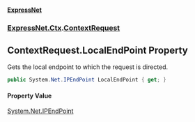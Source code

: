 #### [ExpressNet](ExpressNet.md 'ExpressNet')
### [ExpressNet.Ctx](ExpressNet.Ctx.md 'ExpressNet.Ctx').[ContextRequest](ExpressNet.Ctx.ContextRequest.md 'ExpressNet.Ctx.ContextRequest')

## ContextRequest.LocalEndPoint Property

Gets the local endpoint to which the request is directed.

```csharp
public System.Net.IPEndPoint LocalEndPoint { get; }
```

#### Property Value
[System.Net.IPEndPoint](https://docs.microsoft.com/en-us/dotnet/api/System.Net.IPEndPoint 'System.Net.IPEndPoint')
